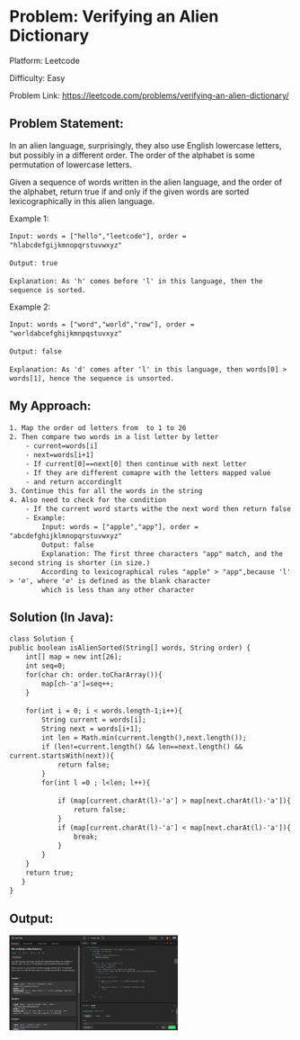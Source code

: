 # Problem: Verifying an Alien Dictionary

Platform: Leetcode

Difficulty: Easy

Problem Link: https://leetcode.com/problems/verifying-an-alien-dictionary/

## Problem Statement:

In an alien language, surprisingly, they also use English lowercase letters, but possibly in a different order. The order of the alphabet is some permutation of lowercase letters.

Given a sequence of words written in the alien language, and the order of the alphabet, return true if and only if the given words are sorted lexicographically in this alien language.

Example 1:

    Input: words = ["hello","leetcode"], order = "hlabcdefgijkmnopqrstuvwxyz"

    Output: true

    Explanation: As 'h' comes before 'l' in this language, then the sequence is sorted.

Example 2:

    Input: words = ["word","world","row"], order = "worldabcefghijkmnpqstuvxyz"

    Output: false

    Explanation: As 'd' comes after 'l' in this language, then words[0] > words[1], hence the sequence is unsorted.

## My Approach:

    1. Map the order od letters from  to 1 to 26
    2. Then compare two words in a list letter by letter 
        - current=words[i]
        - next=words[i+1]
        - If current[0]==next[0] then continue with next letter
        - If they are different comapre with the letters mapped value
        - and return accordinglt
    3. Continue this for all the words in the string
    4. Also need to check for the condition
        - If the current word starts withe the next word then return false
        - Example:
            Input: words = ["apple","app"], order = "abcdefghijklmnopqrstuvwxyz"
            Output: false
            Explanation: The first three characters "app" match, and the second string is shorter (in size.) 
            According to lexicographical rules "apple" > "app",because 'l' > '∅', where '∅' is defined as the blank character 
            which is less than any other character

## Solution (In Java):

    class Solution {
    public boolean isAlienSorted(String[] words, String order) {
        int[] map = new int[26];
        int seq=0;
        for(char ch: order.toCharArray()){
            map[ch-'a']=seq++;
        }

        for(int i = 0; i < words.length-1;i++){
            String current = words[i];
            String next = words[i+1];
            int len = Math.min(current.length(),next.length());
            if (len!=current.length() && len==next.length() && current.startsWith(next)){
                return false;
            }
            for(int l =0 ; l<len; l++){
                
                if (map[current.charAt(l)-'a'] > map[next.charAt(l)-'a']){
                    return false;
                }
                if (map[current.charAt(l)-'a'] < map[next.charAt(l)-'a']){
                    break;
                }
            }
        }
        return true;
       }
    }

## Output:
<img
  src="Output.png"
  alt="Alt text"
  title="Optional title"
  style="display: inline-block; margin: 0 auto; max-width: 300px">








